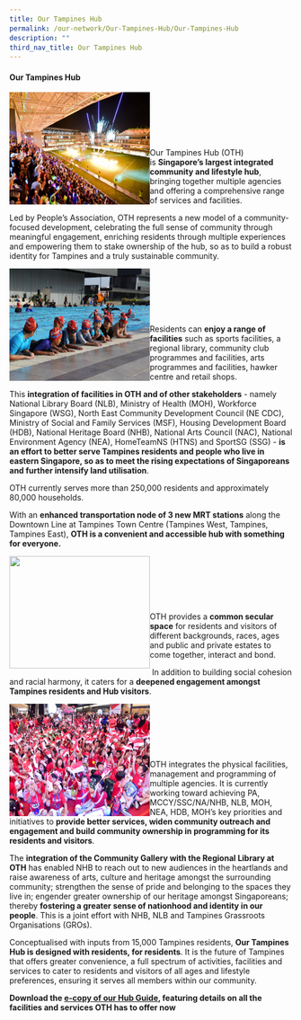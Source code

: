 ```yaml
---
title: Our Tampines Hub
permalink: /our-network/Our-Tampines-Hub/Our-Tampines-Hub
description: ""
third_nav_title: Our Tampines Hub
---
```

#### Our Tampines Hub
<img style="height:200px;width:250px"  align="left" src="/images/Our%20Network/OTH/NYE%20Fireworks%20at%20Town%20Square.jpg"><br><br><br><br><br>

Our Tampines Hub (OTH) is **Singapore’s largest integrated community and lifestyle hub**, bringing together multiple agencies and offering a comprehensive range of services and facilities.

Led by People’s Association, OTH represents a new model of a community-focused development, celebrating the full sense of community through meaningful engagement, enriching residents through multiple experiences and empowering them to stake ownership of the hub, so as to build a robust identity for Tampines and a truly sustainable community.

<img style="height:200px;width:250px" align="left" src="/images/Our%20Network/OTH/kids_at_swimming_pool.jpg"><br><br><br><br><br>

Residents can **enjoy a range of facilities** such as sports facilities, a regional library, community club programmes and facilities, arts programmes and facilities, hawker centre and retail shops.

This **integration of facilities in OTH and of other stakeholders** \- namely National Library Board (NLB), Ministry of Health (MOH), Workforce Singapore (WSG), North East Community Development Council (NE CDC), Ministry of Social and Family Services (MSF), Housing Development Board (HDB), National Heritage Board (NHB), National Arts Council (NAC), National Environment Agency (NEA), HomeTeamNS (HTNS) and SportSG (SSG) - **is an effort to better serve Tampines residents and people who live in eastern Singapore, so as to meet the rising expectations of Singaporeans and further intensify land utilisation**.

OTH currently serves more than 250,000 residents and approximately 80,000 households.

With an **enhanced transportation node of 3 new MRT stations** along the Downtown Line at Tampines Town Centre (Tampines West, Tampines, Tampines East), **OTH is a convenient and accessible hub with something for everyone.**

<img style="height:200px;width:250px" align="left" src="/images/Our%20Network/OTH/Jogging%20Track.jpeg"><br><br><br><br><br>

OTH provides a **common secular space** for residents and visitors of different backgrounds, races, ages and public and private estates to come together, interact and bond.

 In addition to building social cohesion and racial harmony, it caters for a **deepened engagement amongst Tampines residents and Hub visitors**.
 
 <img style="height:200px;width:250px" align="left" src="/images/Our%20Network/OTH/ND%20Kids.jpg"><br><br><br><br><br>
 
 OTH integrates the physical facilities, management and programming of multiple agencies. It is currently working toward achieving PA, MCCY/SSC/NA/NHB, NLB, MOH, NEA, HDB, MOH’s key priorities and initiatives to **provide better services, widen community outreach and engagement and build community ownership in programming for its residents and visitors**.

The **integration of the Community Gallery with the Regional Library at OTH** has enabled NHB to reach out to new audiences in the heartlands and raise awareness of arts, culture and heritage amongst the surrounding community; strengthen the sense of pride and belonging to the spaces they live in; engender greater ownership of our heritage amongst Singaporeans; thereby **fostering a greater sense of nationhood and identity in our people**. This is a joint effort with NHB, NLB and Tampines Grassroots Organisations (GROs).

Conceptualised with inputs from 15,000 Tampines residents, **Our Tampines Hub is designed with residents, for residents**. It is the future of Tampines that offers greater convenience, a full spectrum of activities, facilities and services to cater to residents and visitors of all ages and lifestyle preferences, ensuring it serves all members within our community.

**Download the [e-copy of our Hub Guide](https://go.gov.sg/othhubguide2020), featuring details on all the facilities and services OTH has to offer now**